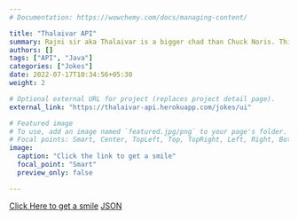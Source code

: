 ```yaml
---
# Documentation: https://wowchemy.com/docs/managing-content/

title: "Thalaivar API"
summary: Rajni sir aka Thalaivar is a bigger chad than Chuck Noris. This API randomly selects a joke and uses google search APIs to fetch and display an image that suits the joke. The API has received more than 20000 hits ! It is funny. Click [Here](https://thalaivar-api.herokuapp.com/jokes/ui) to see it in action.
authors: []
tags: ["API", "Java"]
categories: ["Jokes"]
date: 2022-07-17T10:34:56+05:30
weight: 2

# Optional external URL for project (replaces project detail page).
external_link: "https://thalaivar-api.herokuapp.com/jokes/ui"

# Featured image
# To use, add an image named `featured.jpg/png` to your page's folder.
# Focal points: Smart, Center, TopLeft, Top, TopRight, Left, Right, BottomLeft, Bottom, BottomRight.
image:
  caption: "Click the link to get a smile"
  focal_point: "Smart"
  preview_only: false

---
```


[Click Here to get a smile](https://thalaivar-api.herokuapp.com/jokes/ui)
[JSON](https://thalaivar-api.herokuapp.com/jokes/random)
